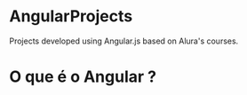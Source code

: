 # AngularProjects
Projects developed using Angular.js based on Alura's courses.

<h1> O que é o Angular ?</h1>
